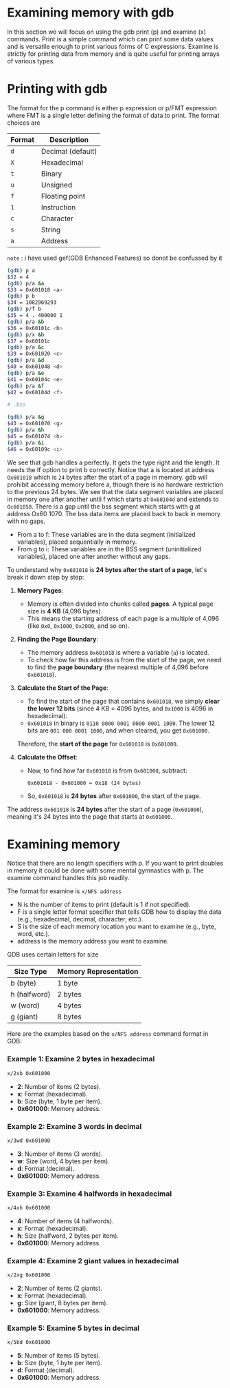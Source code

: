 # Examining memory with gdb

In this section we will focus on using the gdb print (p) and examine (x)
commands. Print is a simple command which can print some data values
and is versatile enough to print various forms of C expressions. Examine
is strictly for printing data from memory and is quite useful for printing
arrays of various types.

# Printing with gdb

The format for the p command is either p expression or p/FMT expression
where FMT is a single letter defining the format of data to print. The format choices are

| Format | Description       |
| ------ | ----------------- |
| `d`    | Decimal (default) |
| `X`    | Hexadecimal       |
| `t`    | Binary            |
| `u`    | Unsigned          |
| `f`    | Floating point    |
| `1`    | Instruction       |
| `c`    | Character         |
| `s`    | String            |
| `a`    | Address           |

`note` : i have used gef(GDB Enhanced Features) so donot be confussed by it

```bash
(gdb) p a
$32 = 4
(gdb) p/a &a
$33 = Ox601018 <a>
(gdb) p b
$34 = 1082969293
(gdb) p/f b
$35 = 4 . 400000 1
(gdb) p/a &b
$36 = Ox60101c <b>
(gdb) p/x &b
$37 = Ox60101c
(gdb) p/a &c
$39 = Ox601020 <c>
(gdb) p/a &d
$40 = Ox601048 <d>
(gdb) p/a &e
$41 = Ox60104c <e>
(gdb) p/a &f
$42 = Ox60104d <f>

# .bss

(gdb) p/a &g
$43 = Ox601070 <g>
(gdb) p/a &h
$45 = Ox601074 <h>
(gdb) p/a &i
$46 = Ox60109c <i>
```

We see that gdb handles a perfectly. It gets the type right and the
length. It needs the If option to print b correctly. Notice that a is
located at address `Ox601018` which is `24` bytes after the start of a page
in memory. gdb will prohibit accessing memory before a, though there is
no hardware restriction to the previous 24 bytes. We see that the data
segment variables are placed in memory one after another until f which
starts at `Ox60104d` and extends to `Oc601058`. There is a gap until the bss
segment which starts with g at address Ox60 1070. The bss data items
are placed back to back in memory with no gaps.

- From a to f: These variables are in the data segment (initialized variables), placed sequentially in memory.
- From g to i: These variables are in the BSS segment (uninitialized variables), placed one after another without any gaps.

To understand why `0x601018` is **24 bytes after the start of a page**, let's break it down step by step:

1. **Memory Pages**:

   - Memory is often divided into chunks called **pages**. A typical page size is **4 KB** (4,096 bytes).
   - This means the starting address of each page is a multiple of 4,096 (like `0x0`, `0x1000`, `0x2000`, and so on).

2. **Finding the Page Boundary**:

   - The memory address `0x601018` is where a variable (`a`) is located.
   - To check how far this address is from the start of the page, we need to find the **page boundary** (the nearest multiple of 4,096 before `0x601018`).

3. **Calculate the Start of the Page**:

   - To find the start of the page that contains `0x601018`, we simply **clear the lower 12 bits** (since 4 KB = 4096 bytes, and `0x1000` is 4096 in hexadecimal).
   - `0x601018` in binary is `0110 0000 0001 0000 0001 1000`. The lower 12 bits are `001 000 0001 1000`, and when cleared, you get `0x601000`.

   Therefore, the **start of the page** for `0x601018` is `0x601000`.

4. **Calculate the Offset**:
   - Now, to find how far `0x601018` is from `0x601000`, subtract:
     ```
     0x601018 - 0x601000 = 0x18 (24 bytes)
     ```
   - So, `0x601018` is **24 bytes** after `0x601000`, the start of the page.

The address `0x601018` is **24 bytes** after the start of a page (`0x601000`), meaning it's 24 bytes into the page that starts at `0x601000`.

# Examining memory

Notice that there are no length specifiers with p. If you want to print
doubles in memory it could be done with some mental gymnastics with
p. The examine command handles this job readily.

The format for examine is `x/NFS address`

- N is the number of items to print (default is 1 if not specified).
- F is a single letter format specifier that tells GDB how to display the data (e.g., hexadecimal, decimal, character, etc.).
- S is the size of each memory location you want to examine (e.g., byte, word, etc.).
- address is the memory address you want to examine.

GDB uses certain letters for size

| Size Type    | Memory Representation |
| ------------ | --------------------- |
| b (byte)     | 1 byte                |
| h (halfword) | 2 bytes               |
| w (word)     | 4 bytes               |
| g (giant)    | 8 bytes               |


Here are the examples based on the `x/NFS address` command format in GDB:

### Example 1: Examine 2 bytes in hexadecimal
```bash
x/2xb 0x601000
```
- **2**: Number of items (2 bytes).
- **x**: Format (hexadecimal).
- **b**: Size (byte, 1 byte per item).
- **0x601000**: Memory address.

### Example 2: Examine 3 words in decimal
```bash
x/3wd 0x601000
```
- **3**: Number of items (3 words).
- **w**: Size (word, 4 bytes per item).
- **d**: Format (decimal).
- **0x601000**: Memory address.

### Example 3: Examine 4 halfwords in hexadecimal
```bash
x/4xh 0x601000
```
- **4**: Number of items (4 halfwords).
- **x**: Format (hexadecimal).
- **h**: Size (halfword, 2 bytes per item).
- **0x601000**: Memory address.

### Example 4: Examine 2 giant values in hexadecimal
```bash
x/2xg 0x601000
```
- **2**: Number of items (2 giants).
- **x**: Format (hexadecimal).
- **g**: Size (giant, 8 bytes per item).
- **0x601000**: Memory address.

### Example 5: Examine 5 bytes in decimal
```bash
x/5bd 0x601000
```
- **5**: Number of items (5 bytes).
- **b**: Size (byte, 1 byte per item).
- **d**: Format (decimal).
- **0x601000**: Memory address.
